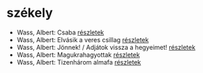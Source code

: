 # székely

- Wass, Albert: Csaba [részletek](_details/Wass%2C%20Albert.md#id_218)
- Wass, Albert: Elvásik a veres csillag [részletek](_details/Wass%2C%20Albert.md#id_211)
- Wass, Albert: Jönnek! / Adjátok vissza a hegyeimet! [részletek](_details/Wass%2C%20Albert.md#id_220)
- Wass, Albert: Magukrahagyottak [részletek](_details/Wass%2C%20Albert.md#id_203)
- Wass, Albert: Tizenhárom almafa [részletek](_details/Wass%2C%20Albert.md#id_216)